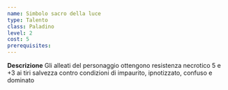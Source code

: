 ```yaml
---
name: Simbolo sacro della luce
type: Talento
class: Paladino
level: 2
cost: 5
prerequisites: 
---
```


**Descrizione**
Gli alleati del personaggio ottengono resistenza necrotico 5 e +3 ai tiri
salvezza contro condizioni di impaurito, ipnotizzato, confuso e dominato